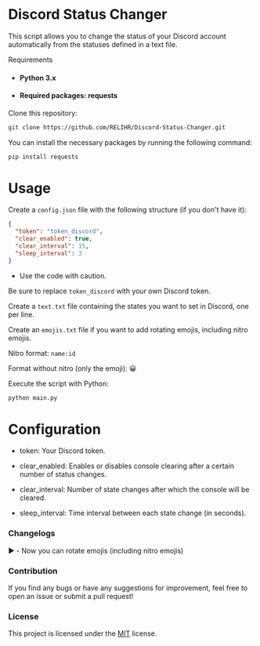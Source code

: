 # Discord Status Changer

This script allows you to change the status of your Discord account automatically from the statuses defined in a text file.

Requirements
- #### Python 3.x 

- #### Required packages: requests


Clone this repository:

```bash
git clone https://github.com/RELIHR/Discord-Status-Changer.git
```

You can install the necessary packages by running the following command:

```bash
pip install requests
```


# Usage

Create a `config.json` file with the following structure (if you don't have it):

```JSON
{
  "token": "token_discord",
  "clear_enabled": true,
  "clear_interval": 15,
  "sleep_interval": 3
}
```

- Use the code with caution.

Be sure to replace ``token_discord`` with your own Discord token.

Create a `text.txt` file containing the states you want to set in Discord, one per line.

Create an `emojis.txt` file if you want to add rotating emojis, including nitro emojis.

Nitro format: `name:id`

Format without nitro (only the emoji): 😀

Execute the script with Python:

```bash
python main.py
```

# Configuration

- token: Your Discord token.

- clear_enabled: Enables or disables console clearing after a certain number of status changes.

- clear_interval: Number of state changes after which the console will be cleared.
- sleep_interval: Time interval between each state change (in seconds).

### Changelogs

▶️ - Now you can rotate emojis (including nitro emojis)

### Contribution
If you find any bugs or have any suggestions for improvement, feel free to open an issue or submit a pull request!


### License

This project is licensed under the [MIT](https://choosealicense.com/licenses/mit/) license.

